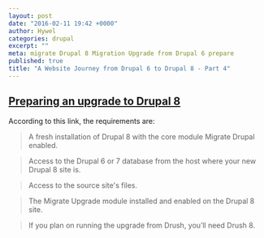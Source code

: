 ```yaml
---
layout: post
date: "2016-02-11 19:42 +0000"
author: Hywel
categories: drupal
excerpt: ""
meta: migrate Drupal 8 Migration Upgrade from Drupal 6 prepare
published: true
title: "A Website Journey from Drupal 6 to Drupal 8 - Part 4"
---
```


## [Preparing an upgrade to Drupal 8](https://www.drupal.org/node/2350603)


According to this link, the requirements are:

> A fresh installation of Drupal 8 with the core module Migrate Drupal enabled.
    
> Access to the Drupal 6 or 7 database from the host where your new Drupal 8 site is.

> Access to the source site's files.

> The Migrate Upgrade module installed and enabled on the Drupal 8 site.

> If you plan on running the upgrade from Drush, you’ll need Drush 8.
  

